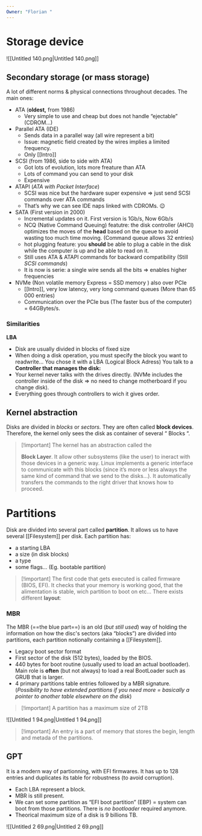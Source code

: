 ```yaml
---
Owner: "Florian "
---
```

# Storage device
![[Untitled 140.png|Untitled 140.png]]
## Secondary storage (or mass storage)
A lot of different norms & physical connections throughout decades.
The main ones:
- ATA (**oldest,** from 1986)
    - Very simple to use and cheap but does not handle “ejectable” (CDROM…)
- Parallel ATA (IDE)
    - Sends data in a parallel way (all wire represent a bit)
    - Issue: magnetic field created by the wires implies a limited frequency.
    - Only [[Intro]]
- SCSI (from 1986, side to side with ATA)
    - Got lots of evolution, lots more freature than ATA
    - Lots of command you can send to your disk
    - Expensive
- ATAPI (_ATA with Packet Interface_)
    - SCSI was nice but the hardware super expensive ⇒ just send SCSI commands over ATA commands
    - That’s why we can see IDE naps linked with CDROMs. 😉
- SATA (First version in 2000)
    - Incremental updates on it. First version is 1Gb/s, Now 6Gb/s
    - NCQ (Native Command Queuing) featutre: the disk controller (AHCI) optimizes the moves of the **head** based on the queue to avoid wasting too much time moving. (Command queue allows 32 entries)
    - hot plugging feature: you **should** be able to plug a cable in the disk while the computer is up and be able to read on it.
    - Still uses ATA & ATAPI commands for backward compatibility (Still _SCSI commands_)
    - It is now is serie: a single wire sends all the bits ⇒ enables higher frequencies
- NVMe (Non volatile memory Express = SSD memory ) also over PCIe
    - [[Intro]], very low latency, very long command queues (More than 65 000 entries)
    - Communication over the PCIe bus (The faster bus of the computer) = 64GBytes/s.
  
### Similarities
**LBA**
- Disk are usually divided in blocks of fixed size
- When doing a disk operation, you must specify the block you want to readwrite… You chose it with a LBA (Logical Block Adress)
You talk to a **Controller that manages the disk:**
- Your kernel never talks with the drives directly. (NVMe includes the controller inside of the disk ⇒ no need to change motherboard if you change disk).
- Everything goes through controllers to wich it gives order.
  
## Kernel abstraction
Disks are divided in _blocks_ or _sectors._ They are often called **block devices**. Therefore, the kernel only sees the disk as container of several “ Blocks “.

> [!important] The kernel has an abstraction called the
> 
> **Block Layer**. It allow other subsystems (like the user) to ineract with those devices in a generic way.
Linux implements a generic interface to communicate with this blocks (since it’s more or less always the same kind of command that we send to the disks…). It automatically transfers the commands to the right driver that knows how to proceed.
  
# Partitions
Disk are divided into several part called **partition**.
It allows us to have several [[Filesystem]] per disk.
Each partition has:
- a starting LBA
- a size (in disk blocks)
- a type
- some flags… (Eg. bootable partition)

> [!important] The first code that gets executed is called firmware (BIOS, EFI). It checks that your memory is working good, that the alimentation is stable, wich partition to boot on etc…
There exists different **layout**:
### MBR
The MBR (==the blue part==) is an old (_but still used_) way of holding the information on how the disc's sectors (aka “blocks”) are divided into partitions, each partition notionally containing a [[Filesystem]].
- Legacy boot sector format
- First sector of the disk (512 bytes), loaded by the BIOS.
- 440 bytes for boot routine (usually used to load an actual bootloader). Main role is **often** (but not always) to load a real BootLoader such as GRUB that is larger.
- 4 primary partitions table entries followed by a MBR signature. (_Possibility to have extended partitions if you need more = basically a pointer to another table elsewhere on the disk_)

> [!important] A partition has a maximum size of 2TB
  
![[Untitled 1 94.png|Untitled 1 94.png]]

> [!important] An entry is a part of memory that stores the begin, length and metada of the partitions.
## **GPT**
It is a modern way of partionning, with EFI firmwares. It has up to 128 entries and duplicates its table for robustness (to avoid corruption).
- Each LBA represent a block.
- MBR is still present.
- We can set some partition as “EFI boot partition” (EBP) = system can boot from those partitions. There is _no bootloader_ required anymore.
- Theorical maximum size of a disk is 9 billions TB.
  
![[Untitled 2 69.png|Untitled 2 69.png]]